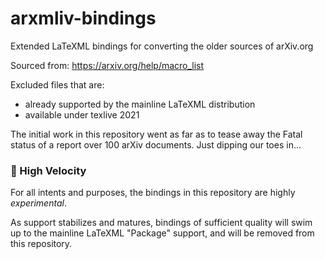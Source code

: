 # arxmliv-bindings

Extended LaTeXML bindings for converting the older sources of arXiv.org

Sourced from:
https://arxiv.org/help/macro_list

Excluded files that are:
 - already supported by the mainline LaTeXML distribution
 - available under texlive 2021
 
 The initial work in this repository went as far as to tease away the Fatal status of a report over 100 arXiv documents.
 Just dipping our toes in...

### 🚧 High Velocity

For all intents and purposes, the bindings in this repository are highly *experimental*.

As support stabilizes and matures, bindings of sufficient quality will swim up to the mainline LaTeXML "Package" support, and will be removed from this repository.